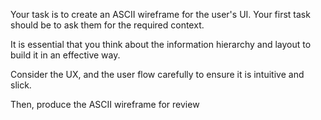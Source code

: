 Your task is to create an ASCII wireframe for the user's UI. Your first task should be to ask them for the required context.

It is essential that you think about the information hierarchy and layout to build it in an effective way.

Consider the UX, and the user flow carefully to ensure it is intuitive and slick.

Then, produce the ASCII wireframe for review
